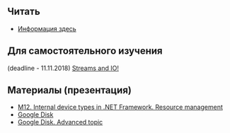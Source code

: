 ## Читать
- [Информация здесь](https://github.com/EPM-RD-NETLAB/.NET-Framework-modules/tree/master/M12.%20Internal%20device%20types%20in%20.NET%20Framework.%20Resource%20management)


##  Для самостоятельного изучения
(deadline - 11.11.2018) [Streams and IO!](https://github.com/EPM-RD-NETLAB/.NET-Framework-modules/tree/master/M13.%20Streams%20and%20IO)

## Материалы (презентация)
- [M12. Internal device types in .NET Framework. Resource management](https://github.com/EPM-RD-NETLAB/.NET-Framework-modules/tree/master/M12.%20Internal%20device%20types%20in%20.NET%20Framework.%20Resource%20management)
- [Google Disk](https://drive.google.com/drive/u/0/folders/1iD3V_UMsCqjX7Bch4I4wmEoJur1mK77l)
- [Google Disk. Advanced topic](https://drive.google.com/drive/u/0/folders/1ZsbnBMLUx8lg1eUPAnNhRZZpR-F-RrDa)
